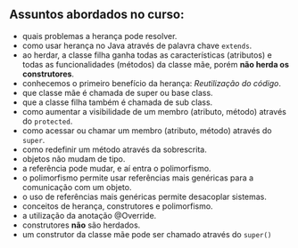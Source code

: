 ## Assuntos abordados no curso: 
- quais problemas a herança pode resolver.
- como usar herança no Java através de palavra chave `extends`.
- ao herdar, a classe filha ganha todas as características (atributos) e todas as funcionalidades (métodos) da classe mãe, porém **não herda os construtores**.
- conhecemos o primeiro benefício da herança: *Reutilização do código*.
- que classe mãe é chamada de super ou base class.
- que a classe filha também é chamada de sub class.  
- como aumentar a visibilidade de um membro (atributo, método) através do `protected`.
- como acessar ou chamar um membro (atributo, método) através do `super`.
- como redefinir um método através da sobrescrita.
- objetos não mudam de tipo.
- a referência pode mudar, e aí entra o polimorfismo.
- o polimorfismo permite usar referências mais genéricas para a comunicação com um objeto.
- o uso de referências mais genéricas permite desacoplar sistemas.
- conceitos de herança, construtores e polimorfismo.
- a utilização da anotação @Override.
- construtores **não** são herdados.
- um construtor da classe mãe pode ser chamado através do `super()`


